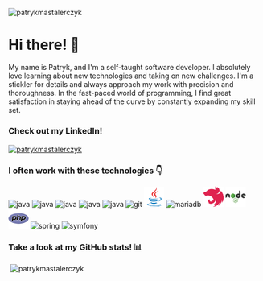 <p align="left"> <img src="https://komarev.com/ghpvc/?username=patrykmastalerczyk&label=Profile%20views&color=0e75b6&style=flat" alt="patrykmastalerczyk" /> </p>

<h1 align="left">Hi there! 👋</h1> 
<p>My name is Patryk, and I'm a self-taught software developer. I absolutely love learning about new technologies and taking on new challenges. I'm a stickler for details and always approach my work with precision and thoroughness. In the fast-paced world of programming, I find great satisfaction in staying ahead of the curve by constantly expanding my skill set.</p>

<h3>Check out my LinkedIn!</h3>
<a href="https://linkedin.com/in/patrykmastalerczyk" target="blank">
<img align="center" src="https://raw.githubusercontent.com/rahuldkjain/github-profile-readme-generator/master/src/images/icons/Social/linked-in-alt.svg" alt="patrykmastalerczyk" height="30" width="40" />
</a>

<h3>I often work with these technologies 👇</h3>
<p>
<img src="https://i.imgur.com/F3ae3cS.png" alt="java" width="30" height="30"/>
<img src="https://i.imgur.com/cWxRWyS.png" alt="java" width="30" height="30"/>
<img src="https://i.imgur.com/HqE4pgv.png" alt="java" width="30" height="30"/>
<img src="https://i.imgur.com/i6gOy7d.png" alt="java" width="45" height="30"/>
<img src="https://i.imgur.com/4l66OCO.png" alt="java" width="30" height="30"/>

<img src="https://www.vectorlogo.zone/logos/git-scm/git-scm-icon.svg" alt="git" width="40" height="40"/>
<img src="https://raw.githubusercontent.com/devicons/devicon/master/icons/java/java-original.svg" alt="java" width="40" height="40"/>
<img src="https://www.vectorlogo.zone/logos/mariadb/mariadb-icon.svg" alt="mariadb" width="40" height="40"/>
<img src="https://raw.githubusercontent.com/devicons/devicon/master/icons/nestjs/nestjs-plain.svg" alt="nestjs" width="40" height="40"/>
<img src="https://raw.githubusercontent.com/devicons/devicon/master/icons/nodejs/nodejs-original-wordmark.svg" alt="nodejs" width="40" height="40"/> 
<img src="https://raw.githubusercontent.com/devicons/devicon/master/icons/php/php-original.svg" alt="php" width="40" height="40"/> 
<img src="https://www.vectorlogo.zone/logos/springio/springio-icon.svg" alt="spring" width="40" height="40"/>
<img src="https://symfony.com/logos/symfony_black_03.svg" alt="symfony" width="40" height="40"/>

</p>

<h3>Take a look at my GitHub stats! 📊</h3>
<p>&nbsp;<img align="center" src="https://github-readme-stats.vercel.app/api?username=patrykmastalerczyk&show_icons=true&locale=en" alt="patrykmastalerczyk" /></p>
